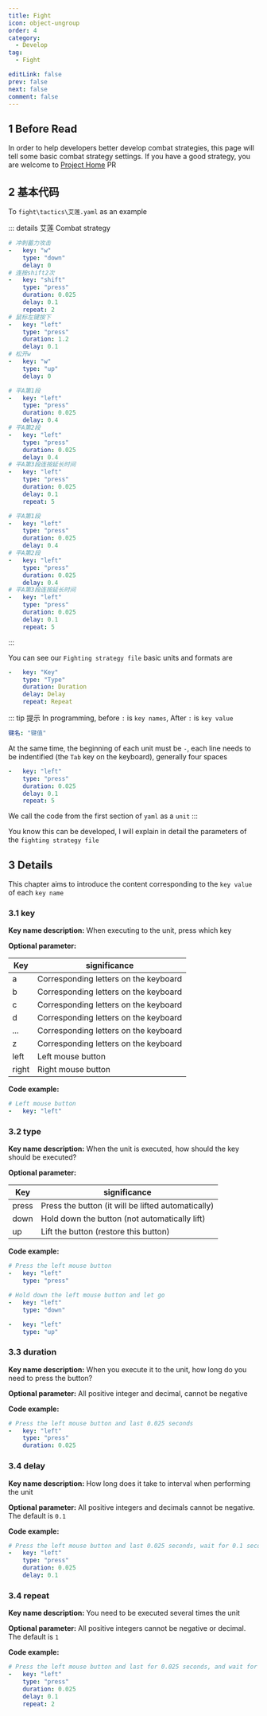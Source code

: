 ```yaml
---
title: Fight
icon: object-ungroup
order: 4
category:
  - Develop
tag:
  - Fight

editLink: false
prev: false
next: false
comment: false
---
```


## 1 Before Read

In order to help developers better develop combat strategies, this page will tell some basic combat strategy settings. If you have a good strategy, you are welcome to [Project Home](https://github.com/?q=zenle) PR

## 2 基本代码

To `fight\tactics\艾莲.yaml` as an example

::: details 艾莲 Combat strategy
```yaml
# 冲刺蓄力攻击
-   key: "w"
    type: "down"
    delay: 0
# 连按shift2次
-   key: "shift"
    type: "press"
    duration: 0.025
    delay: 0.1
    repeat: 2
# 鼠标左键按下
-   key: "left"
    type: "press"
    duration: 1.2
    delay: 0.1
# 松开w
-   key: "w"
    type: "up"
    delay: 0

# 平A第1段
-   key: "left"
    type: "press"
    duration: 0.025
    delay: 0.4
# 平A第2段
-   key: "left"
    type: "press"
    duration: 0.025
    delay: 0.4
# 平A第3段连按延长时间
-   key: "left"
    type: "press"
    duration: 0.025
    delay: 0.1
    repeat: 5

# 平A第1段
-   key: "left"
    type: "press"
    duration: 0.025
    delay: 0.4
# 平A第2段
-   key: "left"
    type: "press"
    duration: 0.025
    delay: 0.4
# 平A第3段连按延长时间
-   key: "left"
    type: "press"
    duration: 0.025
    delay: 0.1
    repeat: 5
```
:::

You can see our `Fighting strategy file` basic units and formats are

```yaml
-   key: "Key"
    type: "Type"
    duration: Duration
    delay: Delay
    repeat: Repeat
```

::: tip 提示
In programming, before `:` is `key names`, After `:` is `key value`

```yaml
键名: "键值"
```

At the same time, the beginning of each unit must be `-`, each line needs to be indentified (the `Tab` key on the keyboard), generally four spaces

```yaml
-   key: "left"
    type: "press"
    duration: 0.025
    delay: 0.1
    repeat: 5
```

We call the code from the first section of `yaml` as a `unit`
:::

You know this can be developed, I will explain in detail the parameters of the `fighting strategy file`

## 3 Details

This chapter aims to introduce the content corresponding to the `key value` of each `key name`

### 3.1 key

**Key name description:** When executing to the unit, press which key

**Optional parameter:**

| Key  | significance           |
| ----- | -------------- |
| a     | Corresponding letters on the keyboard |
| b     | Corresponding letters on the keyboard |
| c     | Corresponding letters on the keyboard |
| d     | Corresponding letters on the keyboard |
| ...   | Corresponding letters on the keyboard |
| z     | Corresponding letters on the keyboard |
| left  | Left mouse button       |
| right | Right mouse button       |

**Code example:**

```yaml
# Left mouse button
-   key: "left"
```

### 3.2 type

**Key name description:** When the unit is executed, how should the key should be executed?

**Optional parameter:**

| Key  |significance                   |
| ----- | ---------------------- |
| press | Press the button (it will be lifted automatically) |
| down  | Hold down the button (not automatically lift) |
| up    | Lift the button (restore this button) |

**Code example:**

```yaml
# Press the left mouse button
-   key: "left"
    type: "press"
```

```yaml
# Hold down the left mouse button and let go
-   key: "left"
    type: "down"

-   key: "left"
    type: "up"
```

### 3.3 duration

**Key name description:** When you execute it to the unit, how long do you need to press the button?

**Optional parameter:** All positive integer and decimal, cannot be negative

**Code example:**

```yaml
# Press the left mouse button and last 0.025 seconds
-   key: "left"
    type: "press"
    duration: 0.025
```

### 3.4 delay

**Key name description:** How long does it take to interval when performing the unit

**Optional parameter:** All positive integers and decimals cannot be negative. The default is `0.1`

**Code example:**

```yaml
# Press the left mouse button and last 0.025 seconds, wait for 0.1 seconds after the execution is completed
-   key: "left"
    type: "press"
    duration: 0.025
    delay: 0.1
```

### 3.4 repeat

**Key name description:** You need to be executed several times the unit

**Optional parameter:** All positive integers cannot be negative or decimal. The default is `1`

**Code example:**

```yaml
# Press the left mouse button and last for 0.025 seconds, and wait for 0.1 seconds after the execution is completed. Repeat the unit 2 times
-   key: "left"
    type: "press"
    duration: 0.025
    delay: 0.1
    repeat: 2
```